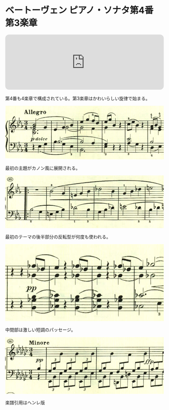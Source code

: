 # ベートーヴェン ピアノ・ソナタ第4番 第3楽章

<iframe height="175" width="100%" title="Media player" src="https://embed.music.apple.com/us/album/piano-sonata-no-4-in-e-flat-major-op-7-iii-allegro/1264936969?i=1264936982&amp;itscg=30200&amp;itsct=music_box_player&amp;ls=1&amp;app=music&amp;mttnsubad=1264936982&amp;theme=auto" id="embedPlayer" style="border:0;border-radius:12px;width:100%;height:175px;max-width:660px" sandbox="allow-forms allow-popups allow-same-origin allow-scripts allow-top-navigation-by-user-activation" allow="autoplay *; encrypted-media *; clipboard-write"></iframe>

第4番も4楽章で構成されている。第3楽章はかわいらしい旋律で始まる。

<img src="492.jpg">

最初の主題がカノン風に展開される。

<img src="490.jpg">

最初のテーマの後半部分の反転型が何度も使われる。

<img src="493.jpg">

中間部は激しい短調のパッセージ。

<img src="491.jpg">

楽譜引用はヘンレ版
